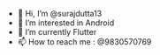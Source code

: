 - 👋 Hi, I’m @surajdutta13
- 👀 I’m interested in Android
- 🌱 I’m currently Flutter
- 📫 How to reach me : @9830570769

<!---
surajdutta13/surajdutta13 is a ✨ special ✨ repository because its `README.md` (this file) appears on your GitHub profile.
You can click the Preview link to take a look at your changes.
--->
